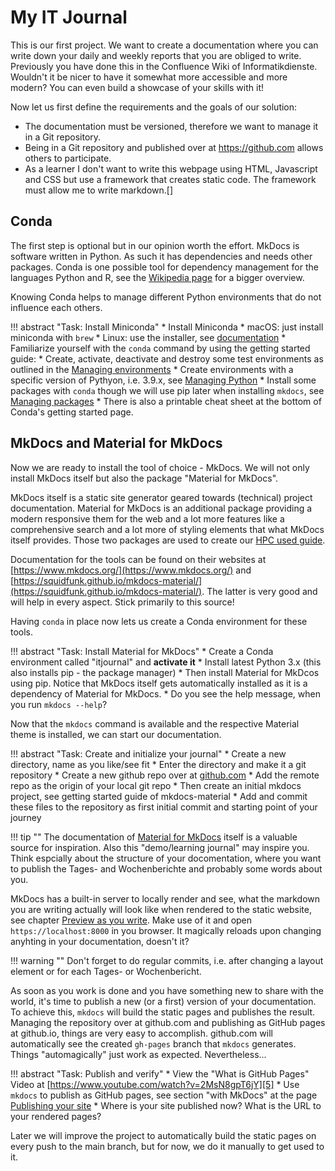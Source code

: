 # My IT Journal

This is our first project. We want to create a documentation where you can write
down your daily and weekly reports that you are obliged to write. Previously you have done this
in the Confluence Wiki of Informatikdienste. Wouldn't it be nicer to have it somewhat
more accessible and more modern? You can even build a showcase of your skills with it!

Now let us first define the requirements and the goals of our solution:

* The documentation must be versioned, therefore we want to manage it in a Git repository.
* Being in a Git repository and published over at https://github.com allows others to participate.
* As a learner I don't want to write this webpage using HTML, Javascript and CSS but use a framework
  that creates static code. The framework must allow me to write markdown.[]

## Conda

The first step is optional but in our opinion worth the effort. MkDocs is software written
in Python. As such it has dependencies and needs other packages. Conda is one possible tool
for dependency management for the languages Python and R, see the
[Wikipedia page](https://en.wikipedia.org/wiki/Conda_(package_manager)) for a bigger overview.

Knowing Conda helps to manage different Python environments that do not influence each others.

!!! abstract "Task: Install Miniconda"
    * Install Miniconda
        * macOS: just install miniconda with `brew`
        * Linux: use the installer, see [documentation](https://docs.conda.io/en/latest/miniconda.html)
    * Familiarize yourself with the `conda` command by using the getting started guide:
        * Create, activate, deactivate and destroy some test environments as outlined
          in the [Managing environments](https://docs.conda.io/projects/conda/en/latest/user-guide/getting-started.html#managing-environments)
        * Create environments with a specific version of Pythyon, i.e. 3.9.x, see [Managing
        Python](https://docs.conda.io/projects/conda/en/latest/user-guide/getting-started.html#managing-python)
        * Install some packages with `conda` though we will use pip later when installing `mkdocs`, see [Managing
        packages](https://docs.conda.io/projects/conda/en/latest/user-guide/getting-started.html#managing-packages)
        * There is also a printable cheat sheet at the bottom of Conda's getting started page.


## MkDocs and Material for MkDocs

Now we are ready to install the tool of choice - MkDocs. We will not only install MkDocs itself
but also the package "Material for MkDocs".

MkDocs itself is a static site generator geared towards (technical) project documentation. Material for MkDocs is an
additional package providing a modern responsive them for the web and a lot more features like a comprehensive search
and a lot more of styling elements that what MkDocs itself provides. Those two packages are used to create our [HPC used
guide](https://hpc-unibe-ch.github.com/).

Documentation for the tools can be found on their websites at [https://www.mkdocs.org/](https://www.mkdocs.org/) and
[https://squidfunk.github.io/mkdocs-material/](https://squidfunk.github.io/mkdocs-material/). The latter is very good
and will help in every aspect. Stick primarily to this source!

Having `conda` in place now lets us create a Conda environment for these tools.

!!! abstract "Task: Install Material for MkDocs"
    * Create a Conda environment called "itjournal" and **activate it**
    * Install latest Python 3.x (this also installs pip - the package manager)
    * Then install Material for MkDcos using pip. Notice that MkDocs itself gets automatically installed as it is a
      dependency of Material for MkDocs.
    * Do you see the help message, when you run `mkdocs --help`?

Now that the `mkdocs` command is available and the respective Material theme is installed, we can start our documentation.

!!! abstract "Task: Create and initialize your journal"
    * Create a new directory, name as you like/see fit
    * Enter the directory and make it a git repository
    * Create a new github repo over at [github.com](https://github.com)
    * Add the remote repo as the origin of your local git repo
    * Then create an initial mkdocs project, see getting started guide of mkdocs-material
    * Add and commit these files to the repository as first initial commit and starting point of your journey

!!! tip ""
    The documentation of [Material for MkDocs](https://squidfunk.github.io/mkdocs-material/) itself
    is a valuable source for inspiration. Also this "demo/learning journal" may inspire you. Think
    espcially about the structure of your docomentation, where you want to publish the Tages- and
    Wochenberichte and probably some words about you.

MkDocs has a built-in server to locally render and see, what the markdown you are writing
actually will look like when rendered to the static website, see chapter [Preview as you write][4]. Make use of it and
open `https://localhost:8000` in you browser. It magically reloads upon changing anyhting in your
documentation, doesn't it?

!!! warning ""
    Don't forget to do regular commits, i.e. after changing a layout element or for each Tages- or
    Wochenbericht.

As soon as you work is done and you have something new to share with the world, it's time to
publish a new (or a first) version of your documentation. To achieve this, `mkdocs` will build
the static pages and publishes the result. Managing the repository over at github.com and publishing
as GitHub pages at github.io, things are very easy to accomplish. github.com will automatically
see the created `gh-pages` branch that `mkdocs` generates. Things "automagically" just work as
expected. Nevertheless...

!!! abstract "Task: Publish and verify"
    * View the "What is GitHub Pages" Video at [https://www.youtube.com/watch?v=2MsN8gpT6jY][5]
    * Use `mkdocs` to publish as GitHub pages, see section "with MkDocs" at the page [Publishing your site][6]
    * Where is your site published now? What is the URL to your rendered pages?

Later we will improve the project to automatically build the static pages on every push to the main
branch, but for now, we do it manually to get used to it.

[4]: https://squidfunk.github.io/mkdocs-material/creating-your-site/#previewing-as-you-write
[5]: https://www.youtube.com/watch?v=2MsN8gpT6jY
[6]: https://squidfunk.github.io/mkdocs-material/publishing-your-site/#with-github-actions
